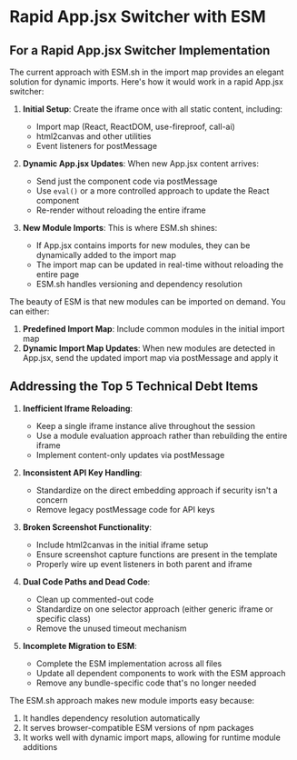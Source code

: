 # Rapid App.jsx Switcher with ESM

## For a Rapid App.jsx Switcher Implementation

The current approach with ESM.sh in the import map provides an elegant solution for dynamic imports. Here's how it would work in a rapid App.jsx switcher:

1. **Initial Setup**: Create the iframe once with all static content, including:
   - Import map (React, ReactDOM, use-fireproof, call-ai)
   - html2canvas and other utilities
   - Event listeners for postMessage

2. **Dynamic App.jsx Updates**: When new App.jsx content arrives:
   - Send just the component code via postMessage
   - Use `eval()` or a more controlled approach to update the React component
   - Re-render without reloading the entire iframe

3. **New Module Imports**: This is where ESM.sh shines:
   - If App.jsx contains imports for new modules, they can be dynamically added to the import map
   - The import map can be updated in real-time without reloading the entire page
   - ESM.sh handles versioning and dependency resolution

The beauty of ESM is that new modules can be imported on demand. You can either:

1. **Predefined Import Map**: Include common modules in the initial import map
2. **Dynamic Import Map Updates**: When new modules are detected in App.jsx, send the updated import map via postMessage and apply it

## Addressing the Top 5 Technical Debt Items

1. **Inefficient Iframe Reloading**:
   - Keep a single iframe instance alive throughout the session
   - Use a module evaluation approach rather than rebuilding the entire iframe
   - Implement content-only updates via postMessage

2. **Inconsistent API Key Handling**:
   - Standardize on the direct embedding approach if security isn't a concern
   - Remove legacy postMessage code for API keys

3. **Broken Screenshot Functionality**:
   - Include html2canvas in the initial iframe setup
   - Ensure screenshot capture functions are present in the template
   - Properly wire up event listeners in both parent and iframe

4. **Dual Code Paths and Dead Code**:
   - Clean up commented-out code
   - Standardize on one selector approach (either generic iframe or specific class)
   - Remove the unused timeout mechanism

5. **Incomplete Migration to ESM**:
   - Complete the ESM implementation across all files
   - Update all dependent components to work with the ESM approach
   - Remove any bundle-specific code that's no longer needed

The ESM.sh approach makes new module imports easy because:

1. It handles dependency resolution automatically
2. It serves browser-compatible ESM versions of npm packages
3. It works well with dynamic import maps, allowing for runtime module additions
